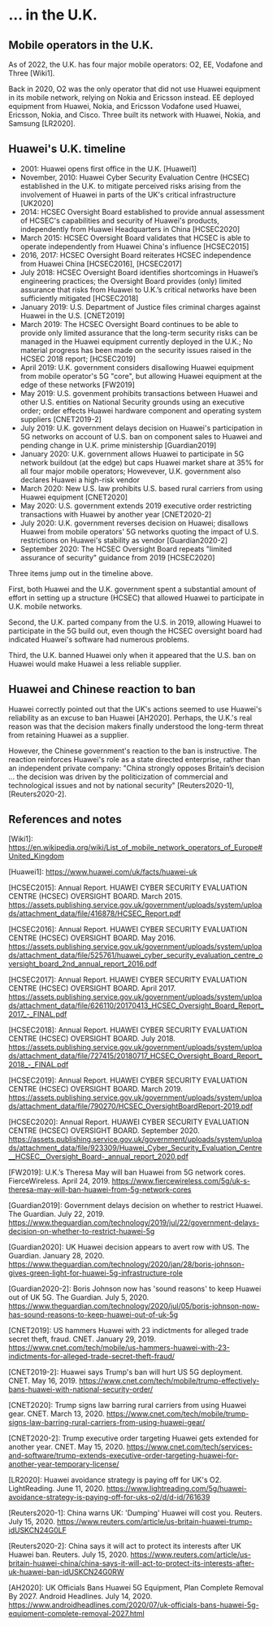 # ... in the U.K.

## Mobile operators in the U.K.
As of 2022, the U.K. has four major mobile operators: O2, EE, Vodafone and Three \[Wiki1].

Back in 2020, O2 was the only operator that did not use Huawei equipment in its mobile network, relying on Nokia and Ericsson instead. 
EE deployed equipment from Huawei, Nokia, and Ericsson
Vodafone used Huawei, Ericsson, Nokia, and Cisco.
Three built its network with Huawei, Nokia, and Samsung 
\[LR2020\]. 

## Huawei's U.K. timeline 
- 2001: Huawei opens first office in the U.K. \[Huawei1\]
- November, 2010: Huawei Cyber Security Evaluation Centre (HCSEC) established in the U.K. to mitigate perceived risks arising from the involvement of Huawei in parts of the UK's critical infrastructure \[UK2020\]
- 2014: HCSEC Oversight Board established to provide annual assessment of HCSEC's capabilities and security of Huawei's products, independently from Huawei Headquarters in China \[HCSEC2020\]
- March 2015: HCSEC Oversight Board validates that HCSEC is able to operate independently from Huawei China's influence \[HCSEC2015\]
- 2016, 2017: HCSEC Oversight Board reiterates HCSEC independence from Huawei China \[HCSEC2016\], \[HCSEC2017\]
- July 2018: HCSEC Oversight Board identifies shortcomings in Huawei’s engineering practices; the Oversight Board provides (only) limited assurance that risks from Huawei to U.K.’s critical networks have been sufficiently mitigated \[HCSEC2018\]
- January 2019: U.S. Department of Justice files criminal charges against Huawei in the U.S. \[CNET2019\]
- March 2019: The HCSEC Oversight Board continues to be able to provide only limited assurance that the long-term security risks can be managed in the Huawei equipment currently deployed in the U.K.; No material progress has been made on the security issues raised in the HCSEC 2018 report; \[HCSEC2019\]
- April 2019: U.K. government considers disallowing Huawei equipment from mobile operator's 5G "core", but allowing Huawei equipment at the edge of these networks \[FW2019\]
- May 2019: U.S. govenment prohibits transactions between Huawei and other U.S. entities on National Security grounds using an executive order; order effects Huawei hardware component and operating system suppliers \[CNET2019-2\]
- July 2019: U.K. government delays decision on Huawei's participation in 5G networks on account of U.S. ban on component sales to Huawei and pending change in U.K. prime ministership \[Guardian2019\]
- January 2020: U.K. government allows Huawei to participate in 5G network buildout (at the edge) but caps Huawei market share at 35% for all four major mobile operators; Howevever, U.K. government also declares Huawei a high-risk vendor
- March 2020: New U.S. law prohibits U.S. based rural carriers from using Huawei equipment \[CNET2020\]
- May 2020: U.S. government extends 2019 executive order restricting transactions with Huawei by another year \[CNET2020-2\]
- July 2020: U.K. government reverses decision on Huawei; disallows Huawei from mobile operators' 5G networks quoting the impact of U.S. restrictions on Huawei's stability as vendor \[Guardian2020-2\]
- September 2020: The HCSEC Oversight Board repeats "limited assurance of security" guidance from 2019 \[HCSEC2020\]

Three items jump out in the timeline above.

First, both Huawei and the U.K. government spent a substantial amount of effort in setting up a structure (HCSEC) that allowed Huawei to participate in U.K. mobile networks.

Second, the U.K. parted company from the U.S. in 2019, allowing Huawei to participate in the 5G build out, even though the HCSEC oversight board had indicated Huawei's software had numerous problems.

Third, the U.K. banned Huawei only when it appeared that the U.S. ban on Huawei would make Huawei a less reliable supplier.

## Huawei and Chinese reaction to ban
Huawei correctly pointed out that the UK's actions seemed to use Huawei's reliability as an excuse to ban Huawei \[AH2020].
Perhaps, the U.K.'s real reason was that the decision makers finally understood the long-term threat from retaining Huawei as a supplier.

However, the Chinese government's reaction to the ban is instructive.
The reaction reinforces Huawei's role as a state directed enterprise, rather than an independent private company: "China strongly opposes Britain’s decision ... the decision was driven by the politicization of commercial and technological issues and not by national security" \[Reuters2020-1\], \[Reuters2020-2\].


## References and notes
\[Wiki1\]: https://en.wikipedia.org/wiki/List_of_mobile_network_operators_of_Europe#United_Kingdom 

\[Huawei1\]: https://www.huawei.com/uk/facts/huawei-uk

\[HCSEC2015\]: Annual Report. HUAWEI CYBER SECURITY EVALUATION CENTRE (HCSEC) OVERSIGHT BOARD. March 2015. https://assets.publishing.service.gov.uk/government/uploads/system/uploads/attachment_data/file/416878/HCSEC_Report.pdf

\[HCSEC2016\]: Annual Report. HUAWEI CYBER SECURITY EVALUATION CENTRE (HCSEC) OVERSIGHT BOARD. May 2016. https://assets.publishing.service.gov.uk/government/uploads/system/uploads/attachment_data/file/525761/huawei_cyber_security_evaluation_centre_oversight_board_2nd_annual_report_2016.pdf

\[HCSEC2017\]: Annual Report. HUAWEI CYBER SECURITY EVALUATION CENTRE (HCSEC) OVERSIGHT
BOARD. April 2017. https://assets.publishing.service.gov.uk/government/uploads/system/uploads/attachment_data/file/626110/20170413_HCSEC_Oversight_Board_Report_2017_-_FINAL.pdf

\[HCSEC2018\]: Annual Report. HUAWEI CYBER SECURITY EVALUATION CENTRE (HCSEC) OVERSIGHT
BOARD. July 2018. https://assets.publishing.service.gov.uk/government/uploads/system/uploads/attachment_data/file/727415/20180717_HCSEC_Oversight_Board_Report_2018_-_FINAL.pdf 

\[HCSEC2019\]: Annual Report. HUAWEI CYBER SECURITY EVALUATION CENTRE (HCSEC) OVERSIGHT
BOARD. March 2019. https://assets.publishing.service.gov.uk/government/uploads/system/uploads/attachment_data/file/790270/HCSEC_OversightBoardReport-2019.pdf 

\[HCSEC2020\]: Annual Report. HUAWEI CYBER SECURITY EVALUATION CENTRE (HCSEC) OVERSIGHT
BOARD. September 2020. https://assets.publishing.service.gov.uk/government/uploads/system/uploads/attachment_data/file/923309/Huawei_Cyber_Security_Evaluation_Centre__HCSEC__Oversight_Board-_annual_report_2020.pdf

\[FW2019\]: U.K.’s Theresa May will ban Huawei from 5G network cores. FierceWireless. April 24, 2019. https://www.fiercewireless.com/5g/uk-s-theresa-may-will-ban-huawei-from-5g-network-cores 

\[Guardian2019\]: Government delays decision on whether to restrict Huawei. The Guardian. July 22, 2019. https://www.theguardian.com/technology/2019/jul/22/government-delays-decision-on-whether-to-restrict-huawei-5g 

\[Guardian2020\]: UK Huawei decision appears to avert row with US. The Guardian. January 28, 2020. https://www.theguardian.com/technology/2020/jan/28/boris-johnson-gives-green-light-for-huawei-5g-infrastructure-role

\[Guardian2020-2\]: Boris Johnson now has 'sound reasons' to keep Huawei out of UK 5G. The Guardian. July 5, 2020. https://www.theguardian.com/technology/2020/jul/05/boris-johnson-now-has-sound-reasons-to-keep-huawei-out-of-uk-5g

\[CNET2019\]: US hammers Huawei with 23 indictments for alleged trade secret theft, fraud. CNET. January 29, 2019. https://www.cnet.com/tech/mobile/us-hammers-huawei-with-23-indictments-for-alleged-trade-secret-theft-fraud/

\[CNET2019-2\]: Huawei says Trump's ban will hurt US 5G deployment. CNET. May 16, 2019. https://www.cnet.com/tech/mobile/trump-effectively-bans-huawei-with-national-security-order/

\[CNET2020\]: Trump signs law barring rural carriers from using Huawei gear. CNET. March 13, 2020. https://www.cnet.com/tech/mobile/trump-signs-law-barring-rural-carriers-from-using-huawei-gear/

\[CNET2020-2\]: Trump executive order targeting Huawei gets extended for another year. CNET. May 15, 2020. https://www.cnet.com/tech/services-and-software/trump-extends-executive-order-targeting-huawei-for-another-year-temporary-license/

\[LR2020\]: Huawei avoidance strategy is paying off for UK's O2. LightReading. June 11, 2020. https://www.lightreading.com/5g/huawei-avoidance-strategy-is-paying-off-for-uks-o2/d/d-id/761639

\[Reuters2020-1\]: China warns UK: 'Dumping' Huawei will cost you. Reuters. July 15, 2020. https://www.reuters.com/article/us-britain-huawei-trump-idUSKCN24G0LF 

\[Reuters2020-2\]: China says it will act to protect its interests after UK Huawei ban. Reuters. July 15, 2020. https://www.reuters.com/article/us-britain-huawei-china/china-says-it-will-act-to-protect-its-interests-after-uk-huawei-ban-idUSKCN24G0RW

\[AH2020\]: UK Officials Bans Huawei 5G Equipment, Plan Complete Removal By 2027. Android Headlines. July 14, 2020. https://www.androidheadlines.com/2020/07/uk-officials-bans-huawei-5g-equipment-complete-removal-2027.html 